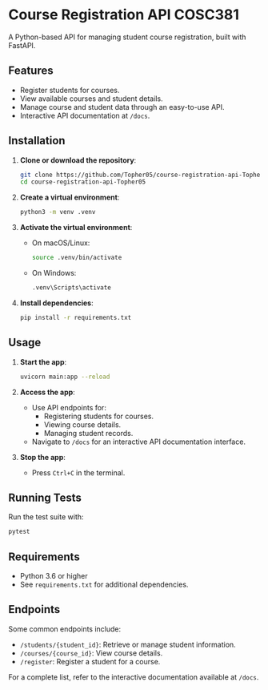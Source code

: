 # Course Registration API COSC381

A Python-based API for managing student course registration, built with FastAPI.

## Features

- Register students for courses.
- View available courses and student details.
- Manage course and student data through an easy-to-use API.
- Interactive API documentation at `/docs`.

## Installation

1. **Clone or download the repository**:
   ```bash
   git clone https://github.com/Topher05/course-registration-api-Topher05.git
   cd course-registration-api-Topher05
   ```

2. **Create a virtual environment**:
   ```bash
   python3 -m venv .venv
   ```

3. **Activate the virtual environment**:
   - On macOS/Linux:
     ```bash
     source .venv/bin/activate
     ```
   - On Windows:
     ```bash
     .venv\Scripts\activate
     ```

4. **Install dependencies**:
   ```bash
   pip install -r requirements.txt
   ```

## Usage

1. **Start the app**:
   ```bash
   uvicorn main:app --reload
   ```

2. **Access the app**:
   - Use API endpoints for:
     - Registering students for courses.
     - Viewing course details.
     - Managing student records.
   - Navigate to `/docs` for an interactive API documentation interface.

3. **Stop the app**:
   - Press `Ctrl+C` in the terminal.

## Running Tests

Run the test suite with:
```bash
pytest
```

## Requirements

- Python 3.6 or higher
- See `requirements.txt` for additional dependencies.

## Endpoints

Some common endpoints include:
- `/students/{student_id}`: Retrieve or manage student information.
- `/courses/{course_id}`: View course details.
- `/register`: Register a student for a course.

For a complete list, refer to the interactive documentation available at `/docs`.
